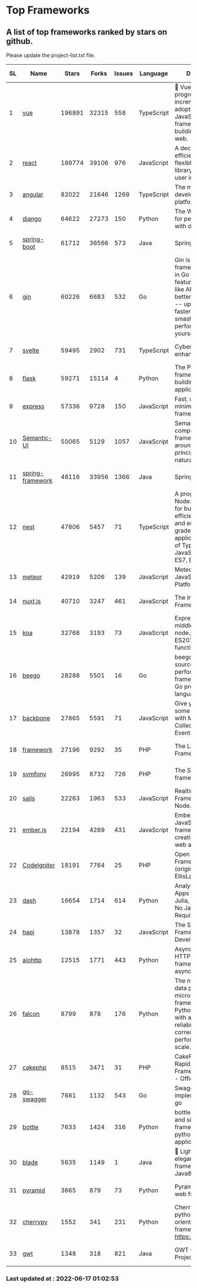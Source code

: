 # Top Frameworks
## A list of top frameworks ranked by stars on github.  
Please update the project-list.txt file.

| SL| Name  | Stars| Forks| Issues | Language | Description | Last Commit |
| --| ------| -----| ---- | ------ | -------- | ----------- | ----------- |
| 1 | [vue](https://github.com/vuejs/vue) | 196891 | 32315 | 558 | TypeScript | 🖖 Vue.js is a progressive, incrementally-adoptable JavaScript framework for building UI on the web. | 2022-06-16 14:59:14 |
| 2 | [react](https://github.com/facebook/react) | 189774 | 39106 | 976 | JavaScript | A declarative, efficient, and flexible JavaScript library for building user interfaces. | 2022-06-16 15:38:37 |
| 3 | [angular](https://github.com/angular/angular) | 82022 | 21646 | 1269 | TypeScript | The modern web developer’s platform | 2022-06-16 21:39:41 |
| 4 | [django](https://github.com/django/django) | 64622 | 27273 | 150 | Python | The Web framework for perfectionists with deadlines. | 2022-06-16 10:13:15 |
| 5 | [spring-boot](https://github.com/spring-projects/spring-boot) | 61712 | 36566 | 573 | Java | Spring Boot | 2022-06-16 22:36:29 |
| 6 | [gin](https://github.com/gin-gonic/gin) | 60226 | 6683 | 532 | Go | Gin is a HTTP web framework written in Go (Golang). It features a Martini-like API with much better performance -- up to 40 times faster. If you need smashing performance, get yourself some Gin. | 2022-06-15 09:31:44 |
| 7 | [svelte](https://github.com/sveltejs/svelte) | 59495 | 2902 | 731 | TypeScript | Cybernetically enhanced web apps | 2022-06-12 14:37:49 |
| 8 | [flask](https://github.com/pallets/flask) | 59271 | 15114 | 4 | Python | The Python micro framework for building web applications. | 2022-06-15 21:17:45 |
| 9 | [express](https://github.com/expressjs/express) | 57336 | 9728 | 150 | JavaScript | Fast, unopinionated, minimalist web framework for node. | 2022-05-20 15:57:37 |
| 10 | [Semantic-UI](https://github.com/Semantic-Org/Semantic-UI) | 50065 | 5129 | 1057 | JavaScript | Semantic is a UI component framework based around useful principles from natural language. | 2018-10-21 20:59:02 |
| 11 | [spring-framework](https://github.com/spring-projects/spring-framework) | 48116 | 33956 | 1366 | Java | Spring Framework | 2022-06-16 14:14:05 |
| 12 | [nest](https://github.com/nestjs/nest) | 47806 | 5457 | 71 | TypeScript | A progressive Node.js framework for building efficient, scalable, and enterprise-grade server-side applications on top of TypeScript & JavaScript (ES6, ES7, ES8) 🚀 | 2022-06-15 08:05:17 |
| 13 | [meteor](https://github.com/meteor/meteor) | 42919 | 5206 | 139 | JavaScript | Meteor, the JavaScript App Platform | 2022-06-14 12:46:09 |
| 14 | [nuxt.js](https://github.com/nuxt/nuxt.js) | 40710 | 3247 | 461 | JavaScript | The Intuitive Vue(2) Framework | 2022-05-24 07:59:47 |
| 15 | [koa](https://github.com/koajs/koa) | 32768 | 3193 | 73 | JavaScript | Expressive middleware for node.js using ES2017 async functions | 2022-04-06 16:09:57 |
| 16 | [beego](https://github.com/beego/beego) | 28288 | 5501 | 16 | Go | beego is an open-source, high-performance web framework for the Go programming language. | 2022-06-12 14:28:47 |
| 17 | [backbone](https://github.com/jashkenas/backbone) | 27865 | 5591 | 71 | JavaScript | Give your JS App some Backbone with Models, Views, Collections, and Events | 2022-04-26 12:19:45 |
| 18 | [framework](https://github.com/laravel/framework) | 27196 | 9292 | 35 | PHP | The Laravel Framework. | 2022-06-15 17:59:02 |
| 19 | [symfony](https://github.com/symfony/symfony) | 26995 | 8732 | 726 | PHP | The Symfony PHP framework | 2022-06-16 15:27:02 |
| 20 | [sails](https://github.com/balderdashy/sails) | 22263 | 1963 | 533 | JavaScript | Realtime MVC Framework for Node.js | 2022-05-27 21:40:10 |
| 21 | [ember.js](https://github.com/emberjs/ember.js) | 22194 | 4289 | 431 | JavaScript | Ember.js - A JavaScript framework for creating ambitious web applications | 2022-06-14 00:47:01 |
| 22 | [CodeIgniter](https://github.com/bcit-ci/CodeIgniter) | 18191 | 7764 | 25 | PHP | Open Source PHP Framework (originally from EllisLab) | 2022-03-03 13:29:55 |
| 23 | [dash](https://github.com/plotly/dash) | 16654 | 1714 | 614 | Python | Analytical Web Apps for Python, R, Julia, and Jupyter. No JavaScript Required. | 2022-06-16 15:44:28 |
| 24 | [hapi](https://github.com/hapijs/hapi) | 13878 | 1357 | 32 | JavaScript | The Simple, Secure Framework Developers Trust | 2022-06-13 17:44:05 |
| 25 | [aiohttp](https://github.com/aio-libs/aiohttp) | 12515 | 1771 | 443 | Python | Asynchronous HTTP client/server framework for asyncio and Python | 2022-06-14 18:30:36 |
| 26 | [falcon](https://github.com/falconry/falcon) | 8799 | 878 | 176 | Python | The no-magic web data plane API and microservices framework for Python developers, with a focus on reliability, correctness, and performance at scale. | 2022-06-01 18:06:26 |
| 27 | [cakephp](https://github.com/cakephp/cakephp) | 8515 | 3471 | 31 | PHP | CakePHP: The Rapid Development Framework for PHP - Official Repository | 2022-06-16 02:02:23 |
| 28 | [go-swagger](https://github.com/go-swagger/go-swagger) | 7681 | 1132 | 543 | Go | Swagger 2.0 implementation for go | 2022-06-14 15:48:24 |
| 29 | [bottle](https://github.com/bottlepy/bottle) | 7633 | 1424 | 316 | Python | bottle.py is a fast and simple micro-framework for python web-applications. | 2022-06-14 08:59:44 |
| 30 | [blade](https://github.com/lets-blade/blade) | 5635 | 1149 | 1 | Java | :rocket: Lightning fast and elegant mvc framework for Java8 | 2022-05-10 12:38:06 |
| 31 | [pyramid](https://github.com/Pylons/pyramid) | 3665 | 879 | 73 | Python | Pyramid - A Python web framework | 2022-03-13 22:49:13 |
| 32 | [cherrypy](https://github.com/cherrypy/cherrypy) | 1552 | 341 | 231 | Python | CherryPy is a pythonic, object-oriented HTTP framework.      https://cherrypy.dev | 2022-03-13 22:31:07 |
| 33 | [gwt](https://github.com/gwtproject/gwt) | 1348 | 318 | 821 | Java | GWT Open Source Project | 2022-05-05 14:30:51 |

### Last updated at : 2022-06-17 01:02:53
